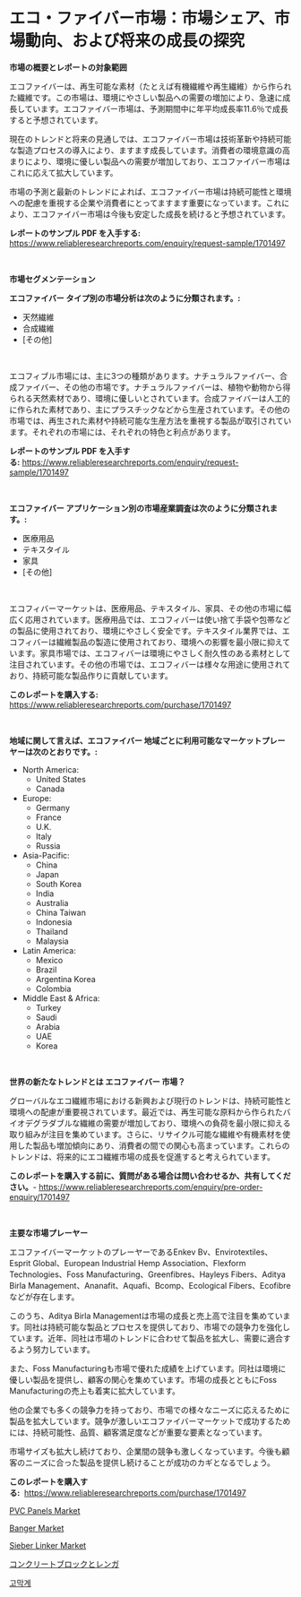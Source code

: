 <p><h1>エコ・ファイバー市場：市場シェア、市場動向、および将来の成長の探究</h1></p><p><strong>市場の概要とレポートの対象範囲</strong></p>
<p><p>エコファイバーは、再生可能な素材（たとえば有機繊維や再生繊維）から作られた繊維です。この市場は、環境にやさしい製品への需要の増加により、急速に成長しています。エコファイバー市場は、予測期間中に年平均成長率11.6％で成長すると予想されています。</p><p>現在のトレンドと将来の見通しでは、エコファイバー市場は技術革新や持続可能な製造プロセスの導入により、ますます成長しています。消費者の環境意識の高まりにより、環境に優しい製品への需要が増加しており、エコファイバー市場はこれに応えて拡大しています。</p><p>市場の予測と最新のトレンドによれば、エコファイバー市場は持続可能性と環境への配慮を重視する企業や消費者にとってますます重要になっています。これにより、エコファイバー市場は今後も安定した成長を続けると予想されています。</p></p>
<p><strong>レポートのサンプル PDF を入手する:</strong> <a href="https://www.reliableresearchreports.com/enquiry/request-sample/1701497">https://www.reliableresearchreports.com/enquiry/request-sample/1701497</a></p>
<p>&nbsp;</p>
<p><strong>市場セグメンテーション</strong></p>
<p><strong>エコファイバー タイプ別の市場分析は次のように分類されます。:</strong></p>
<p><ul><li>天然繊維</li><li>合成繊維</li><li>[その他]</li></ul></p>
<p>&nbsp;</p>
<p><p>エコフィブル市場には、主に3つの種類があります。ナチュラルファイバー、合成ファイバー、その他の市場です。ナチュラルファイバーは、植物や動物から得られる天然素材であり、環境に優しいとされています。合成ファイバーは人工的に作られた素材であり、主にプラスチックなどから生産されています。その他の市場では、再生された素材や持続可能な生産方法を重視する製品が取引されています。それぞれの市場には、それぞれの特色と利点があります。</p></p>
<p><strong>レポートのサンプル PDF を入手する:</strong>&nbsp;<a href="https://www.reliableresearchreports.com/enquiry/request-sample/1701497">https://www.reliableresearchreports.com/enquiry/request-sample/1701497</a></p>
<p>&nbsp;</p>
<p><strong> エコファイバー アプリケーション別の市場産業調査は次のように分類されます。:</strong></p>
<p><ul><li>医療用品</li><li>テキスタイル</li><li>家具</li><li>[その他]</li></ul></p>
<p>&nbsp;</p>
<p><p>エコフィバーマーケットは、医療用品、テキスタイル、家具、その他の市場に幅広く応用されています。医療用品では、エコフィバーは使い捨て手袋や包帯などの製品に使用されており、環境にやさしく安全です。テキスタイル業界では、エコフィバーは繊維製品の製造に使用されており、環境への影響を最小限に抑えています。家具市場では、エコフィバーは環境にやさしく耐久性のある素材として注目されています。その他の市場では、エコフィバーは様々な用途に使用されており、持続可能な製品作りに貢献しています。</p></p>
<p><strong>このレポートを購入する:</strong>&nbsp; <a href="https://www.reliableresearchreports.com/purchase/1701497">https://www.reliableresearchreports.com/purchase/1701497</a></p>
<p>&nbsp;</p>
<p><strong>地域に関して言えば、エコファイバー 地域ごとに利用可能なマーケットプレーヤーは次のとおりです。:</strong></p>
<p><ul>
    <li>
        North America:
        <ul>
            <li>United States</li>
            <li>Canada</li>
        </ul>
    </li>
    <li>
        Europe:
        <ul>
            <li>Germany</li>
            <li>France</li>
            <li>U.K.</li>
            <li>Italy</li>
            <li>Russia</li>
        </ul>
    </li>
    <li>
        Asia-Pacific:
        <ul>
            <li>China</li>
            <li>Japan</li>
            <li>South Korea</li>
            <li>India</li>
            <li>Australia</li>
            <li>China Taiwan</li>
            <li>Indonesia</li>
            <li>Thailand</li>
            <li>Malaysia</li>
        </ul>
    </li>
    <li>
        Latin America:
        <ul>
            <li>Mexico</li>
            <li>Brazil</li>
            <li>Argentina Korea</li>
            <li>Colombia</li>
        </ul>
    </li>
    <li>
        Middle East & Africa:
        <ul>
            <li>Turkey</li>
            <li>Saudi</li>
            <li>Arabia</li>
            <li>UAE</li>
            <li>Korea</li>
        </ul>
    </li>
    </ul></p>
<p>&nbsp;</p>
<p><strong>世界の新たなトレンドとは エコファイバー 市場？</strong></p>
<p><p>グローバルなエコ繊維市場における新興および現行のトレンドは、持続可能性と環境への配慮が重要視されています。最近では、再生可能な原料から作られたバイオデグラダブルな繊維の需要が増加しており、環境への負荷を最小限に抑える取り組みが注目を集めています。さらに、リサイクル可能な繊維や有機素材を使用した製品も増加傾向にあり、消費者の間での関心も高まっています。これらのトレンドは、将来的にエコ繊維市場の成長を促進すると考えられています。</p></p>
<p><strong>このレポートを購入する前に、質問がある場合は問い合わせるか、共有してください。</strong>- <a href="https://www.reliableresearchreports.com/enquiry/pre-order-enquiry/1701497">https://www.reliableresearchreports.com/enquiry/pre-order-enquiry/1701497</a></p>
<p>&nbsp;</p>
<p><strong>主要な市場プレーヤー</strong></p>
<p><p>エコファイバーマーケットのプレーヤーであるEnkev Bv、Envirotextiles、Esprit Global、European Industrial Hemp Association、Flexform Technologies、Foss Manufacturing、Greenfibres、Hayleys Fibers、Aditya Birla Management、Ananafit、Aquafi、Bcomp、Ecological Fibers、Ecofibreなどが存在します。</p><p>このうち、Aditya Birla Managementは市場の成長と売上高で注目を集めています。同社は持続可能な製品とプロセスを提供しており、市場での競争力を強化しています。近年、同社は市場のトレンドに合わせて製品を拡大し、需要に適合するよう努力しています。</p><p>また、Foss Manufacturingも市場で優れた成績を上げています。同社は環境に優しい製品を提供し、顧客の関心を集めています。市場の成長とともにFoss Manufacturingの売上も着実に拡大しています。</p><p>他の企業でも多くの競争力を持っており、市場での様々なニーズに応えるために製品を拡大しています。競争が激しいエコファイバーマーケットで成功するためには、持続可能性、品質、顧客満足度などが重要な要素となっています。</p><p>市場サイズも拡大し続けており、企業間の競争も激しくなっています。今後も顧客のニーズに合った製品を提供し続けることが成功のカギとなるでしょう。</p></p>
<p><strong>このレポートを購入する:</strong>&nbsp;&nbsp;<a href="https://www.reliableresearchreports.com/purchase/1701497">https://www.reliableresearchreports.com/purchase/1701497</a></p>
<p><p><a href="https://github.com/provorikovar/Market-Research-Report-List-3/blob/main/pvc-panels-market.md">PVC Panels Market</a></p><p><a href="https://view.publitas.com/reportprime-1/decoding-the-banger-market-a-deep-dive-into-the-latest-market-trends-market-segmentation-and-competitive-analysis/">Banger Market</a></p><p><a href="https://issuu.com/reportprime-2/docs/sieber-linker-market-size-2030.pptx">Sieber Linker Market</a></p><p><a href="https://github.com/mreklxf44233/Market-Research-Report-List-1/blob/main/6962633192201.md">コンクリートブロックとレンガ</a></p><p><a href="https://github.com/oajzkywllm460/Market-Research-Report-List-1/blob/main/7968687192016.md">고막계</a></p></p>